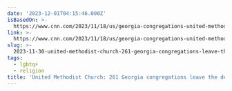 ```yaml
---
date: '2023-12-01T04:15:46.000Z'
isBasedOn: >-
  https://www.cnn.com/2023/11/18/us/georgia-congregations-united-methodist-church/index.html
link: >-
  https://www.cnn.com/2023/11/18/us/georgia-congregations-united-methodist-church/index.html
slug: >-
  2023-11-30-united-methodist-church-261-georgia-congregations-leave-the-denomination-o
tags:
  - lgbtq+
  - religion
title: 'United Methodist Church: 261 Georgia congregations leave the denomination o'
---
```


